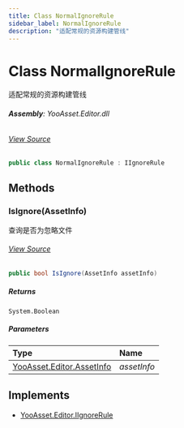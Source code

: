 ```yaml
---
title: Class NormalIgnoreRule
sidebar_label: NormalIgnoreRule
description: "适配常规的资源构建管线"
---
```

# Class NormalIgnoreRule
适配常规的资源构建管线

###### **Assembly**: YooAsset.Editor.dll
###### [View Source](https://github.com/tuyoogame/YooAsset-Samples.git/blob/main/Assets/YooAsset/Editor/AssetBundleCollector/DefaultRules/DefaultIgnoreRule.cs#L19)
```csharp title="Declaration"
public class NormalIgnoreRule : IIgnoreRule
```
## Methods
### IsIgnore(AssetInfo)
查询是否为忽略文件
###### [View Source](https://github.com/tuyoogame/YooAsset-Samples.git/blob/main/Assets/YooAsset/Editor/AssetBundleCollector/DefaultRules/DefaultIgnoreRule.cs#L24)
```csharp title="Declaration"
public bool IsIgnore(AssetInfo assetInfo)
```

##### Returns

`System.Boolean`

##### Parameters

| Type | Name |
|:--- |:--- |
| [YooAsset.Editor.AssetInfo](../YooAsset.Editor/AssetInfo.md) | *assetInfo* |


## Implements

* [YooAsset.Editor.IIgnoreRule](../YooAsset.Editor/IIgnoreRule.md)
